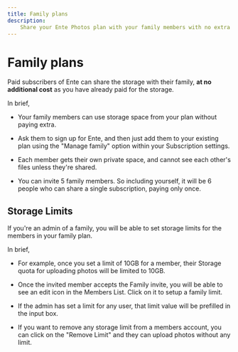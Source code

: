 ```yaml
---
title: Family plans
description:
    Share your Ente Photos plan with your family members with no extra cost
---
```


# Family plans

Paid subscribers of Ente can share the storage with their family, **at no
additional cost** as you have already paid for the storage.

In brief,

- Your family members can use storage space from your plan without paying extra.

- Ask them to sign up for Ente, and then just add them to your existing plan
  using the "Manage family" option within your Subscription settings.

- Each member gets their own private space, and cannot see each other's files
  unless they're shared.

- You can invite 5 family members. So including yourself, it will be 6 people
  who can share a single subscription, paying only once.

## Storage Limits

If you're an admin of a family, you will be able to set storage limits for the 
members in your family plan.

In brief, 

- For example, once you set a limit of 10GB for a member, their Storage
  quota for uploading photos will be limited to 10GB.

- Once the invited member accepts the Family invite, you will be able to see 
  an edit icon in the Members List. Click on it to setup a family limit.

- If the admin has set a limit for any user, that limit value will be prefilled
  in the input box. 

- If you want to remove any storage limit from a members account, you 
  can click on the "Remove Limit" and they can upload photos without any limit. 
